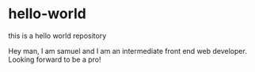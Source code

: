 # hello-world
this is a hello world repository

Hey man, I am samuel and I am an intermediate front end web developer. 
Looking forward to be a pro!
